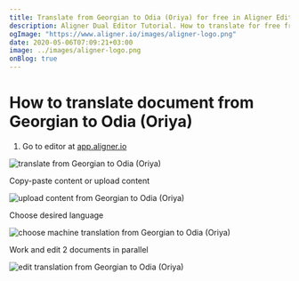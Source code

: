 ```yaml
---
title: Translate from Georgian to Odia (Oriya) for free in Aligner Editor
description: Aligner Dual Editor Tutorial. How to translate for free from Georgian to Odia (Oriya). Aligner is multilingual document management platform. 
ogImage: "https://www.aligner.io/images/aligner-logo.png"
date: 2020-05-06T07:09:21+03:00
image: ../images/aligner-logo.png
onBlog: true
---
```


# How to translate document from Georgian to Odia (Oriya)

1. Go to editor at [app.aligner.io](https://app.aligner.io "Aligner App web page")

![translate from Georgian to Odia (Oriya)](../aligner-blank-editor.png "translate from Georgian to Odia (Oriya)")

Copy-paste content or upload content

![upload content from Georgian to Odia (Oriya)](../aligner-uploaded-document.png "upload content from Georgian to Odia (Oriya)")

Choose desired language

![choose machine translation from Georgian to Odia (Oriya)](../aligner-language-dropdown.png "choose machine translation from Georgian to Odia (Oriya)")

Work and edit 2 documents in parallel

![edit translation from Georgian to Odia (Oriya)](../aligner-double-sitded-editor.png "edit translation from Georgian to Odia (Oriya)")

